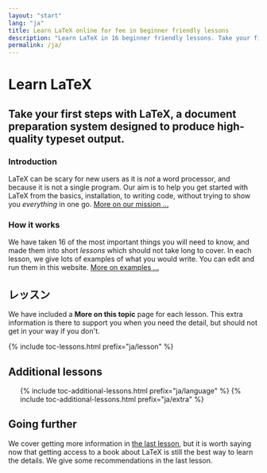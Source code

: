 ```yaml
---
layout: "start"
lang: "ja"
title: Learn LaTeX online for fee in beginner friendly lessons
description: "Learn LaTeX in 16 beginner friendly lessons. Take your first steps with LaTeX, a document preparation system designed to produce high-quality typeset output."
permalink: /ja/
---
```


# Learn LaTeX

<h2 class="heading__introduction">Take your first steps with LaTeX, a document preparation system designed to produce high-quality typeset output.</h2>

<div
  class="text-columns">
  <section>
    <h3 
      class="text-columns__heading"
      >Introduction</h3>
    <p>LaTeX can be scary for new users as it is <em>not</em> a word processor, 
    and because it is not a single program. Our aim is to help you get 
    started with LaTeX from the basics, installation, to writing code, without 
    trying to show you <em>everything</em> in one go. <a href="./mission">More on our mission &hellip;</a></p>
  </section>
  <section>
    <h3
      class="text-columns__heading"
      >How it works</h3>
      <p>We have taken 16 of the most important things you will need to know, and made them into short <em>lessons</em> which should not take long to cover. In each lesson, we give lots of examples of what you would write. You can edit and run them in this website. <a href="./help#examples">More on examples &hellip;</a></p>
  </section>
</div>

<h2 
  class="heading__toc" 
  id="toc"
  >レッスン</h2>

<p
  class="paragraph__toc"
  >We have included a <b>More on this topic</b> page for each lesson. This extra information is there to support you when you need the detail, but should not get in your way if you don't.</p>

{% include toc-lessons.html prefix="ja/lesson" %}

<h2
  class="heading__toc"
  >Additional lessons</h2>
<ul 
  class="lessons-toc">
  {% include toc-additional-lessons.html prefix="ja/language" %}
  {% include toc-additional-lessons.html prefix="ja/extra" %}
</ul>


## Going further

We cover getting more information in [the last lesson](./lesson-16), but it is worth saying now that getting access to a book about LaTeX is still the best way to learn the details. We give some recommendations in the last lesson.
